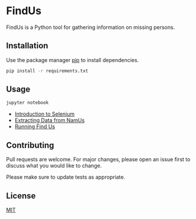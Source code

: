 FindUs
=====

FindUs is a Python tool for gathering information on missing persons.

## Installation

Use the package manager [pip](https://pip.pypa.io/en/stable/) to install dependencies.

```bash
pip install -r requirements.txt
```

## Usage

```bash
jupyter notebook
```

- [Introduction to Selenium](IntroductionToSelenium.ipynb)
- [Extracting Data from NamUs](Namus.ipynb)
- [Running Find Us](FindUs.ipynb)


## Contributing
Pull requests are welcome. For major changes, please open an issue first to discuss what you would like to change.

Please make sure to update tests as appropriate.

## License
[MIT](https://choosealicense.com/licenses/mit/)



